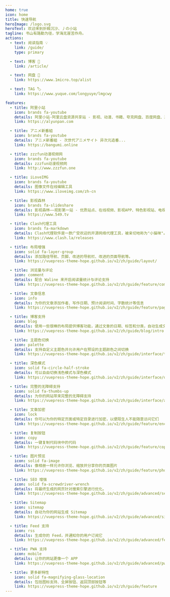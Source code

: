 ```yaml
---
home: true
icon: home
title: 快速导航
heroImage: /logo.svg
heroText: 欢迎来到折戟沉沙、丿の小站
tagline: 书山有路勤为径，学海无崖苦作舟。
actions:
  - text: 阅读指南 💡
    link: /guide/
    type: primary

  - text: 博客 📔
    link: /article/

  - text: 网盘 🪫
    link: https://www.1micro.top/alist

  - text: TAG 🏷
    link: https://www.yuque.com/longyuye/lmgcwy

features:
  - title: 阿里小站
    icon: brands fa-youtube
    details: 阿里小站-阿里云盘资源共享站 - 影视、动漫、书籍、夸克网盘、百度网盘、迅雷云盘 ...
    link: https://alyunpan.com

  - title: アニメ新番組
    icon: brands fa-youtube
    details: アニメ新番組 - 次世代アニメサイト 异次元追番...
    link: https://bangumi.online

  - title: zzzfun动漫视频网
    icon: brands fa-youtube
    details: zzzfun动漫视频网
    link: http://www.zzzfun.one

  - title: iLoveIMG
    icon: brands fa-youtube
    details: 图像文件在线编辑工具
    link: https://www.iloveimg.com/zh-cn

  - title: 影视森林
    icon: brands fa-slideshare
    details: 影视森林——观影第一站 - 优质站点、在线视频、影视APP、特色影视站、电视APP、音乐资源 ...
    link: https://www.549.tv

  - title: Clash代理工具
    icon: brands fa-markdown
    details: Clash代理软件是一款广受欢迎的开源网络代理工具，被亲切地称为"小猫咪"。作为众多GUI客户端 ...
    link: https://www.clash.la/releases

  - title: 布局增强
    icon: solid fa-layer-group
    details: 添加路径导航、页脚、改进的导航栏、改进的页面导航等。
    link: https://vuepress-theme-hope.github.io/v2/zh/guide/layout/

  - title: 浏览量与评论
    icon: comment
    details: 配合 Waline 来开启阅读量统计与评论支持
    link: https://vuepress-theme-hope.github.io/v2/zh/guide/feature/comment.html

  - title: 文章信息
    icon: info
    details: 为你的文章添加作者、写作日期、预计阅读时间、字数统计等信息
    link: https://vuepress-theme-hope.github.io/v2/zh/guide/feature/page-info.html

  - title: 博客支持
    icon: blog
    details: 使用一些很棒的布局提供博客功能，通过文章的日期、标签和分类，自动生成文章、分类、标签与时间轴列表
    link: https://vuepress-theme-hope.github.io/v2/zh/guide/blog/intro.html

  - title: 主题色切换
    icon: palette
    details: 支持自定义主题色并允许用户在预设的主题颜色之间切换
    link: https://vuepress-theme-hope.github.io/v2/zh/guide/interface/theme-color.html

  - title: 深色模式
    icon: solid fa-circle-half-stroke
    details: 可以自由切换浅色模式与深色模式
    link: https://vuepress-theme-hope.github.io/v2/zh/guide/interface/darkmode.html

  - title: 完整的无障碍支持
    icon: solid fa-thumbs-up
    details: 为你的网站带来完整的无障碍支持
    link: https://vuepress-theme-hope.github.io/v2/zh/guide/interface/accessibility.html

  - title: 文章加密
    icon: lock
    details: 你可以为你的特定页面或特定目录进行加密，以便陌生人不能随意访问它们
    link: https://vuepress-theme-hope.github.io/v2/zh/guide/feature/encrypt.html

  - title: 复制按钮
    icon: copy
    details: 一键复制代码块中的代码
    link: https://vuepress-theme-hope.github.io/v2/zh/guide/feature/copy-code.html

  - title: 图片预览
    icon: solid fa-image
    details: 像相册一样允许你浏览、缩放并分享你的页面图片
    link: https://vuepress-theme-hope.github.io/v2/zh/guide/feature/photo-swipe.html

  - title: SEO 增强
    icon: solid fa-screwdriver-wrench
    details: 将最终生成的网页针对搜索引擎进行优化。
    link: https://vuepress-theme-hope.github.io/v2/zh/guide/advanced/seo.html

  - title: Sitemap
    icon: sitemap
    details: 自动为你的网站生成 Sitemap
    link: https://vuepress-theme-hope.github.io/v2/zh/guide/advanced/sitemap.html

  - title: Feed 支持
    icon: rss
    details: 生成你的 Feed，并通知你的用户订阅它
    link: https://vuepress-theme-hope.github.io/v2/zh/guide/advanced/feed.html

  - title: PWA 支持
    icon: mobile
    details: 让你的网站更像一个 APP
    link: https://vuepress-theme-hope.github.io/v2/zh/guide/advanced/pwa.html

  - title: 更多新特性
    icon: solid fa-magnifying-glass-location
    details: 包括图标支持、全屏按钮、返回顶部按钮等
    link: https://vuepress-theme-hope.github.io/v2/zh/guide/feature
---
```


